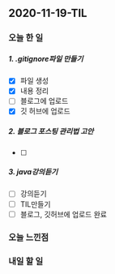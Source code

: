2020-11-19-TIL
--

### 오늘 한 일

##### 1. .gitignore파일 만들기

- [x] 파일 생성
- [x] 내용 정리 
- [ ] 블로그에 업로드
- [x] 깃 허브에 업로드

##### 2. 블로그 포스팅 관리법 고안

- [ ] 

##### 3. java강의듣기

- [ ] 강의듣기
- [ ] TIL만들기
- [ ] 블로그, 깃허브에 업로드 완료

### 오늘 느낀점

### 내일 할 일




